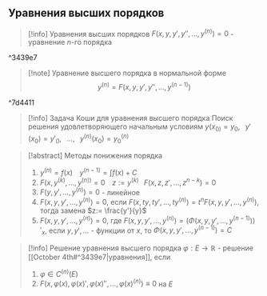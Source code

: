 ## Уравнения высших порядков
>[!info] Уравнения высших порядков
>$F(x, y, y', y'', \dots, y^{(n)}) = 0$ - уравнение $n$-го порядка

^3439e7

>[!note] Уравнение высшего порядка в нормальной форме
>$$y^{(n)} = F(x, y, y', y'', \dots, y^{(n - 1)})$$

^7d4411

>[!info] Задача Коши для уравнения высшего порядка
>Поиск решения удовлетворяющего начальным условиям
>$y(x_{0)}= y_{0}, \;\;\; y'(x_{0}) = y'_{0}, \;\;\; \dots, \;\;\; y^{(n)}(x_{0})=y^{(n)}_{0}$

>[!abstract] Методы понижения порядка
>1. $y^{(n)} = f(x) \;\;\;\; y^{(n - 1)} = \displaystyle\int f(x) + C$
>2. $F(x, y^{(k)}, \dots, y^{(n))} = 0 \;\;\;\; z := y^{(k)} \;\;\; F(x, z, z', \dots, z^{n - k}) = 0$
>3. $F(y, y', \dots, y^{(n)}) = 0$ - линейное
>4. $F(x, y, y', \dots, y^{(n)}) = 0$, если $F(x, ty, ty', \dots, ty^{(n)}) = t^{n}F(x, y, y', \dots, y^{(n)})$, тогда замена $z:= \frac{y'}{y}$
>5. $F(x, y, y', \dots, y^{(n)}) = 0$, где $F(x, y, y', \dots, y^{(n)}) = (\Phi(x, y, y', \dots, y^{(n - 1)}))'_{x}$, если $y, y', \dots$ - функции от $x$, то $\Phi(x, y, y', \dots, y^{(n - 1)}) = C$

>[!info] Решение уравнения высшего порядка
>$\varphi : E \to \mathbb{R}$ - решение [[October 4th#^3439e7|уравнения]], если
>1. $\varphi \in C^{(n)}(E)$
>2. $F(x, \varphi(x), \varphi(x)', \varphi(x)'', \dots, \varphi(x)^{(n)}) \equiv 0$ на $E$